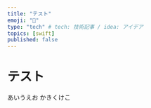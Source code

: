 ```yaml
---
title: "テスト"
emoji: "👏"
type: "tech" # tech: 技術記事 / idea: アイデア
topics: [swift]
published: false
---
```

# テスト

あいうえお
かきくけこ